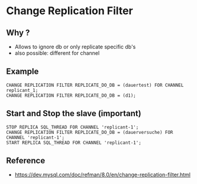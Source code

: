 # Change Replication Filter 

## Why ? 

  * Allows to ignore db or only replicate specific db's 
  * also possible: different for channel 

## Example 

```
CHANGE REPLICATION FILTER REPLICATE_DO_DB = (dauertest) FOR CHANNEL replicant_1;
CHANGE REPLICATION FILTER REPLICATE_DO_DB = (d1);

```

## Start and Stop the slave (important) 

```
STOP REPLICA SQL_THREAD FOR CHANNEL 'replicant-1';
CHANGE REPLICATION FILTER REPLICATE_DO_DB = (dauerversuche) FOR CHANNEL 'replicant-1';
START REPLICA SQL_THREAD FOR CHANNEL 'replicant-1';
```

## Reference 

  * https://dev.mysql.com/doc/refman/8.0/en/change-replication-filter.html
